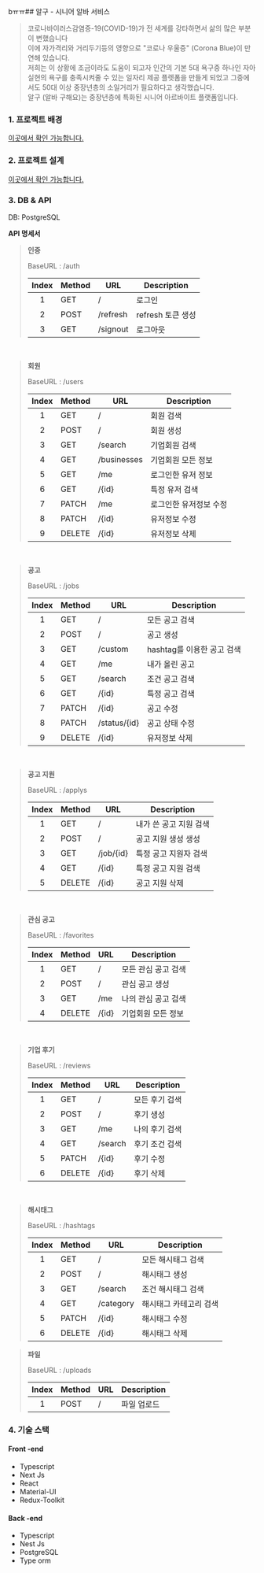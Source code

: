 bㅠㅠ## 알구 - 시니어 알바 서비스

> 코로나바이러스감염증-19(COVID-19)가 전 세계를 강타하면서 삶의 많은 부분이 변했습니다  
> 이에 자가격리와 거리두기등의 영향으로 "코로나 우울증" (Corona Blue)이 만연해 있습니다.  
> 저희는 이 상황에 조금이라도 도움이 되고자 인간의 기본 5대 욕구중 하나인 자아실현의 욕구를 충족시켜줄 수 있는 일자리 제공 플렛폼을 만들게 되었고 그중에서도 50대 이상 중장년층의 소일거리가 필요하다고 생각했습니다.  
> 알구 (알바 구해요)는 중장년층에 특화된 시니어 아르바이트 플랫폼입니다.

### **1\. 프로젝트 배경**

[이곳에서 확인 가능합니다.](https://github.com/leejiho9898/R9-Front)

### **2\. 프로젝트 설계**

[이곳에서 확인 가능합니다.](https://github.com/leejiho9898/R9-Front)

### **3\. DB & API**

DB: PostgreSQL

**API 명세서**

> **인증**
>
> BaseURL : /auth
>
> | Index | Method | URL      | Description       |
> | :---: | ------ | -------- | ----------------- |
> |   1   | GET    | /        | 로그인            |
> |   2   | POST   | /refresh | refresh 토큰 생성 |
> |   3   | GET    | /signout | 로그아웃          |

  </br>

> **회원**
>
> BaseURL : /users
>
> | Index | Method | URL         | Description            |
> | :---: | ------ | ----------- | ---------------------- |
> |   1   | GET    | /           | 회원 검색              |
> |   2   | POST   | /           | 회원 생성              |
> |   3   | GET    | /search     | 기업회원 검색          |
> |   4   | GET    | /businesses | 기업회원 모든 정보     |
> |   5   | GET    | /me         | 로그인한 유저 정보     |
> |   6   | GET    | /{id}       | 특정 유저 검색         |
> |   7   | PATCH  | /me         | 로그인한 유저정보 수정 |
> |   8   | PATCH  | /{id}       | 유저정보 수정          |
> |   9   | DELETE | /{id}       | 유저정보 삭제          |

  </br>

> **공고**
>
> BaseURL : /jobs
>
> | Index | Method | URL          | Description                |
> | :---: | ------ | ------------ | -------------------------- |
> |   1   | GET    | /            | 모든 공고 검색             |
> |   2   | POST   | /            | 공고 생성                  |
> |   3   | GET    | /custom      | hashtag를 이용한 공고 검색 |
> |   4   | GET    | /me          | 내가 올린 공고             |
> |   5   | GET    | /search      | 조건 공고 검색             |
> |   6   | GET    | /{id}        | 특정 공고 검색             |
> |   7   | PATCH  | /{id}        | 공고 수정                  |
> |   8   | PATCH  | /status/{id} | 공고 상태 수정             |
> |   9   | DELETE | /{id}        | 유저정보 삭제              |

  </br>

> **공고 지원**
>
> BaseURL : /applys
>
> | Index | Method | URL       | Description            |
> | :---: | ------ | --------- | ---------------------- |
> |   1   | GET    | /         | 내가 쓴 공고 지원 검색 |
> |   2   | POST   | /         | 공고 지원 생성 생성    |
> |   3   | GET    | /job/{id} | 특정 공고 지원자 검색  |
> |   4   | GET    | /{id}     | 특정 공고 지원 검색    |
> |   5   | DELETE | /{id}     | 공고 지원 삭제         |

  </br>

> **관심 공고**
>
> BaseURL : /favorites
>
> | Index | Method | URL   | Description         |
> | :---: | ------ | ----- | ------------------- |
> |   1   | GET    | /     | 모든 관심 공고 검색 |
> |   2   | POST   | /     | 관심 공고 생성      |
> |   3   | GET    | /me   | 나의 관심 공고 검색 |
> |   4   | DELETE | /{id} | 기업회원 모든 정보  |

  </br>

> **기업 후기**
>
> BaseURL : /reviews
>
> | Index | Method | URL     | Description    |
> | :---: | ------ | ------- | -------------- |
> |   1   | GET    | /       | 모든 후기 검색 |
> |   2   | POST   | /       | 후기 생성      |
> |   3   | GET    | /me     | 나의 후기 검색 |
> |   4   | GET    | /search | 후기 조건 검색 |
> |   5   | PATCH  | /{id}   | 후기 수정      |
> |   6   | DELETE | /{id}   | 후기 삭제      |

  </br>

> **해시태그**
>
> BaseURL : /hashtags
>
> | Index | Method | URL       | Description            |
> | :---: | ------ | --------- | ---------------------- |
> |   1   | GET    | /         | 모든 해시태그 검색     |
> |   2   | POST   | /         | 해시태그 생성          |
> |   3   | GET    | /search   | 조건 해시태그 검색     |
> |   4   | GET    | /category | 해시태그 카테고리 검색 |
> |   5   | PATCH  | /{id}     | 해시태그 수정          |
> |   6   | DELETE | /{id}     | 해시태그 삭제          |

> **파일**
>
> BaseURL : /uploads
>
> | Index | Method | URL | Description |
> | :---: | ------ | --- | ----------- |
> |   1   | POST   | /   | 파일 업로드 |

### **4\. 기술 스택**

#### **Front -end**

- Typescript
- Next Js
- React
- Material-UI
- Redux-Toolkit

#### **Back -end**

- Typescript
- Nest Js
- PostgreSQL
- Type orm
